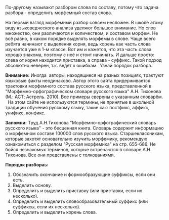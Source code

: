 По-другому называют разбором слова по составу, потому что задача разбора - определить морфемный состав слова.

На первый взгляд морфемный разбор совсем несложен. В школе этому виду языковедческого анализа уделяют большое внимание. Но слов множество, они различаются и количеством, и составом морфем. Не всё равно, в каком порядке выделять морфемы в слове. Чаще всего ребята начинают с выделения корня, ведь корень как часть слова изучается уже в 1-м классе. Вот им и кажется, что эта часть слова хорошо знакома, поэтому с неё и стоит начинать. И дальше просто: слева от корня находится приставка, а справа - суффикс. Такой подход абсолютно неверен, т.к. ведёт к ошибкам. 
Узнай порядок разбора.

**Внимание:**
Иногда  авторы, находящиеся на разных позициях, трактуют языковые факты неодинаково. Автор этого сайта придерживается трактовки морфемного состава русского языка, представленной в "Морфемно-орфографическом словаре русского языка" А.Н. Тихонова (М.: АСТ; Астрель. 2010). Все примеры сверены с указанным словарём.  
На этом сайте не используются термины, не принятые в школьной традиции обучения русскому языку, такие как: постфикс, аффикс, унификс, конфикс.

**Запомни:**
Труд А.Н.Тихонова "Морфемно-орфографический словарь русского языка" - это бесценная книга. Словарь содержит информацию о морфемном составе 100000 слов русского языка. Старшеклассникам, которые захотят основательно изучить морфемику, рекомендую ознакомиться с разделом "Русская морфемика" на стр. 655-686. Не бойся незнакомых терминов, которые встречаются в словаре А.Н. Тихонова. Все они представлены с толкованиями.

**Порядок разбора**ы
1.	Обозначить окончание и формообразующие суффиксы, если они есть.
2.	Выделить основу.
3.	Определить и выделить приставку (или приставки, если их несколько).
4.	Определить и выделить словообразовательный суффикс (или суффиксы, если их несколько).
5.	Определить и выделить корень слова. 

